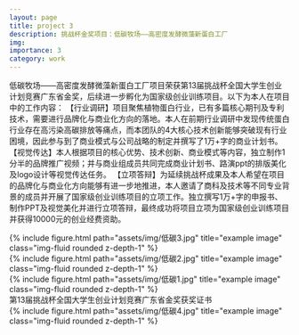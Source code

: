 ```yaml
---
layout: page
title: project 3
description: 挑战杯金奖项目：低碳牧场——高密度发酵微藻新蛋白工厂
img:
importance: 3
category: work
---
```

低碳牧场——高密度发酵微藻新蛋白工厂项目荣获第13届挑战杯全国大学生创业计划竞赛广东省金奖，后续进一步孵化为国家级创业训练项目。以下为本人在项目中的工作内容：
【行业调研】项目聚焦植物蛋白行业，已有多篇核心期刊及专利技术，需要进行品牌化与商业化方向的落地。本人在前期行业调研中发现传统蛋白行业存在高污染高碳排放等痛点，而本团队的4大核心技术创新能够突破现有行业困境，因此参与到了商业模式与公司战略的制定并撰写了1万+字的商业计划书。
【视觉传达】本人根据项目的核心优势、技术创新、商业模式等内容，独立制作1分半的品牌推广视频；并与商业组成员共同完成商业计划书、路演ppt的排版美化及logo设计等视觉传达任务。
【立项答辩】为延续挑战杯成果及本人希望在项目的品牌化与商业化方向能够有进一步地推进，本人邀请了商科及技术等不同专业背景的成员并开展了国家级创业训练项目的立项工作。独立撰写1万+字的申报书、制作PPT及视觉美化并进行立项答辩，最终成功将项目立项为国家级创业训练项目并获得10000元的创业经费资助。


<div class="row">
    <div class="col-sm mt-3 mt-md-0">
        {% include figure.html path="assets/img/低碳3.jpg" title="example image" class="img-fluid rounded z-depth-1" %}
    </div>
    <div class="col-sm mt-3 mt-md-0">
        {% include figure.html path="assets/img/低碳2.jpg" title="example image" class="img-fluid rounded z-depth-1" %}
    </div>
    <div class="col-sm mt-3 mt-md-0">
        {% include figure.html path="assets/img/低碳1.jpg" title="example image" class="img-fluid rounded z-depth-1" %}
    </div>
</div>
<div class="caption">
    第13届挑战杯全国大学生创业计划竞赛广东省金奖获奖证书
</div>
<div class="row">
    <div class="col-sm mt-3 mt-md-0">
        {% include figure.html path="assets/img/低碳4.jpg" title="example image" class="img-fluid rounded z-depth-1" %}
    </div>
</div>
